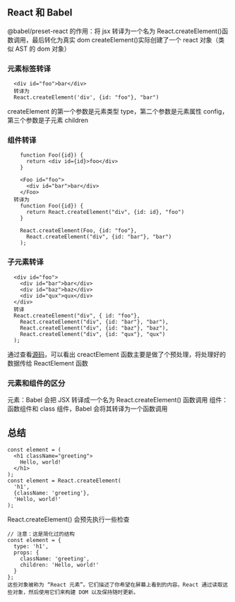 ## React 和 Babel

@babel/preset-react 的作用：将 jsx 转译为一个名为 React.createElement()函数调用，最后转化为真实 dom
createElement()实际创建了一个 react 对象（类似 AST 的 dom 对象）

### 元素标签转译

```
  <div id="foo">bar</div>
  转译为
  React.createElement('div', {id: "foo"}, "bar")
```

createElement 的第一个参数是元素类型 type，第二个参数是元素属性 config，第三个参数是子元素 children

### 组件转译

```
    function Foo({id}) {
      return <div id={id}>foo</div>
    }

    <Foo id="foo">
      <div id="bar">bar</div>
    </Foo>
  转译为
    function Foo({id}) {
      return React.createElement("div", {id: id}, "foo")
    }

    React.createElement(Foo, {id: "foo"},
      React.createElement("div", {id: "bar"}, "bar")
    );
```

### 子元素转译

```
  <div id="foo">
    <div id="bar">bar</div>
    <div id="baz">baz</div>
    <div id="qux">qux</div>
  </div>
  转译
  React.createElement("div", { id: "foo"},
    React.createElement("div", {id: "bar"}, "bar"),
    React.createElement("div", {id: "baz"}, "baz"),
    React.createElement("div", {id: "qux"}, "qux")
  );

```

通过查看[源码](https://github.com/facebook/react/blob/main/packages/react/src/jsx/ReactJSXElement.js)，可以看出 creactElement 函数主要是做了个预处理，将处理好的数据传给 ReactElement 函数

### 元素和组件的区分

元素：Babel 会把 JSX 转译成一个名为 React.createElement() 函数调用
组件：函数组件和 class 组件，Babel 会将其转译为一个函数调用

## 总结

```
const element = (
  <h1 className="greeting">
    Hello, world!
  </h1>
);
const element = React.createElement(
  'h1',
  {className: 'greeting'},
  'Hello, world!'
);
```

React.createElement() 会预先执行一些检查

```
// 注意：这是简化过的结构
const element = {
  type: 'h1',
  props: {
    className: 'greeting',
    children: 'Hello, world!'
  }
};
这些对象被称为 “React 元素”。它们描述了你希望在屏幕上看到的内容。React 通过读取这些对象，然后使用它们来构建 DOM 以及保持随时更新。
```

